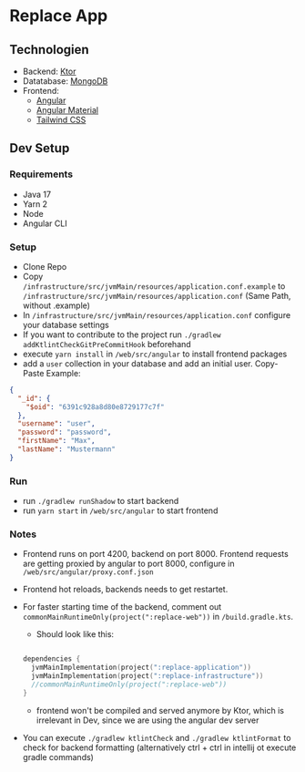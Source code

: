 # Replace App

## Technologien

- Backend: [Ktor](https://ktor.io/)
- Datatabase: [MongoDB](https://www.mongodb.com)
- Frontend:
  - [Angular](https://angular.io/)
  - [Angular Material](https://material.angular.io/)
  - [Tailwind CSS](https://tailwindcss.com/)

## Dev Setup

### Requirements

- Java 17
- Yarn 2
- Node
- Angular CLI

### Setup

- Clone Repo
- Copy `/infrastructure/src/jvmMain/resources/application.conf.example` to `/infrastructure/src/jvmMain/resources/application.conf` (Same Path, without .example)
- In `/infrastructure/src/jvmMain/resources/application.conf` configure your database settings
- If you want to contribute to the project run `./gradlew addKtlintCheckGitPreCommitHook` beforehand
- execute `yarn install` in `/web/src/angular` to install frontend packages
- add a `user` collection in your database and add an initial user. Copy-Paste Example:

```json
{
  "_id": {
    "$oid": "6391c928a8d80e8729177c7f"
  },
  "username": "user",
  "password": "password",
  "firstName": "Max",
  "lastName": "Mustermann"
}
````

### Run

- run `./gradlew runShadow` to start backend
- run `yarn start` in `/web/src/angular` to start frontend

### Notes

- Frontend runs on port 4200, backend on port 8000. Frontend requests are getting proxied by angular to port 8000, configure in `/web/src/angular/proxy.conf.json`
- Frontend hot reloads, backends needs to get restartet.
- For faster starting time of the backend, comment out `commonMainRuntimeOnly(project(":replace-web"))` in `/build.gradle.kts`.
  - Should look like this:

  ```kotlin

  dependencies {
    jvmMainImplementation(project(":replace-application"))
    jvmMainImplementation(project(":replace-infrastructure"))
    //commonMainRuntimeOnly(project(":replace-web"))
  }

  ```

  - frontend won't be compiled and served anymore by Ktor, which is irrelevant in Dev, since we are using the angular dev server
- You can execute `./gradlew ktlintCheck` and `./gradlew ktlintFormat` to check for backend formatting (alternatively ctrl + ctrl in intellij ot execute gradle commands)
